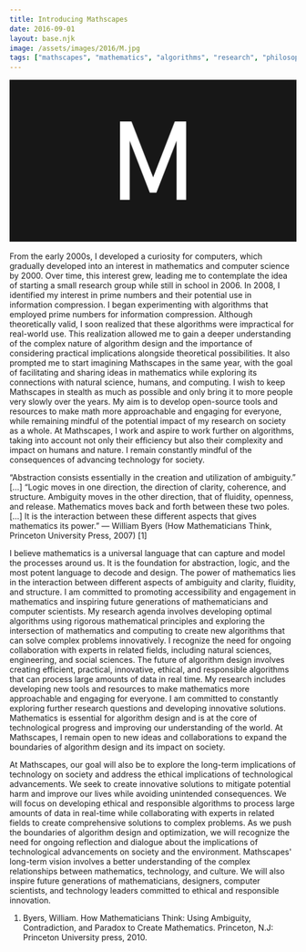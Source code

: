 ```yaml
---
title: Introducing Mathscapes
date: 2016-09-01
layout: base.njk
image: /assets/images/2016/M.jpg
tags: ["mathscapes", "mathematics", "algorithms", "research", "philosophy", "computers", "science", "humanities"]
--- 
```


![Cover](/assets/images/2016/M.jpg)

From the early 2000s, I developed a curiosity for computers, which gradually developed into an interest in mathematics and computer science by 2000. Over time, this interest grew, leading me to contemplate the idea of starting a small research group while still in school in 2006. In 2008, I identified my interest in prime numbers and their potential use in information compression. I began experimenting with algorithms that employed prime numbers for information compression. Although theoretically valid, I soon realized that these algorithms were impractical for real-world use. This realization allowed me to gain a deeper understanding of the complex nature of algorithm design and the importance of considering practical implications alongside theoretical possibilities. It also prompted me to start imagining Mathscapes in the same year, with the goal of facilitating and sharing ideas in mathematics while exploring its connections with natural science, humans, and computing. I wish to keep Mathscapes in stealth as much as possible and only bring it to more people very slowly over the years. My aim is to develop open-source tools and resources to make math more approachable and engaging for everyone, while remaining mindful of the potential impact of my research on society as a whole. At Mathscapes, I work and aspire to work further on algorithms, taking into account not only their efficiency but also their complexity and impact on humans and nature. I remain constantly mindful of the consequences of advancing technology for society.

“Abstraction consists essentially in the creation and utilization of ambiguity.” \[…\] “Logic moves in one direction, the direction of clarity, coherence, and structure. Ambiguity moves in the other direction, that of fluidity, openness, and release. Mathematics moves back and forth between these two poles. \[…\] It is the interaction between these different aspects that gives mathematics its power.” — William Byers (How Mathematicians Think, Princeton University Press, 2007) [1]

I believe mathematics is a universal language that can capture and model the processes around us. It is the foundation for abstraction, logic, and the most potent language to decode and design. The power of mathematics lies in the interaction between different aspects of ambiguity and clarity, fluidity, and structure. I am committed to promoting accessibility and engagement in mathematics and inspiring future generations of mathematicians and computer scientists. My research agenda involves developing optimal algorithms using rigorous mathematical principles and exploring the intersection of mathematics and computing to create new algorithms that can solve complex problems innovatively. I recognize the need for ongoing collaboration with experts in related fields, including natural sciences, engineering, and social sciences. The future of algorithm design involves creating efficient, practical, innovative, ethical, and responsible algorithms that can process large amounts of data in real time. My research includes developing new tools and resources to make mathematics more approachable and engaging for everyone. I am committed to constantly exploring further research questions and developing innovative solutions. Mathematics is essential for algorithm design and is at the core of technological progress and improving our understanding of the world. At Mathscapes, I remain open to new ideas and collaborations to expand the boundaries of algorithm design and its impact on society.

At Mathscapes, our goal will also be to explore the long-term implications of technology on society and address the ethical implications of technological advancements. We seek to create innovative solutions to mitigate potential harm and improve our lives while avoiding unintended consequences. We will focus on developing ethical and responsible algorithms to process large amounts of data in real-time while collaborating with experts in related fields to create comprehensive solutions to complex problems. As we push the boundaries of algorithm design and optimization, we will recognize the need for ongoing reflection and dialogue about the implications of technological advancements on society and the environment. Mathscapes' long-term vision involves a better understanding of the complex relationships between mathematics, technology, and culture. We will also inspire future generations of mathematicians, designers, computer scientists, and technology leaders committed to ethical and responsible innovation.

1. Byers, William. How Mathematicians Think: Using Ambiguity, Contradiction, and Paradox to Create Mathematics. Princeton, N.J: Princeton University press, 2010.